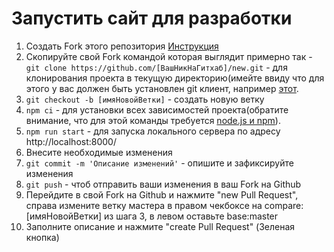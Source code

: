 # Запустить сайт для разработки

1. Создать Fork этого репозитория [Инструкция](https://git-scm.com/book/ru/v2/GitHub-%D0%92%D0%BD%D0%B5%D1%81%D0%B5%D0%BD%D0%B8%D0%B5-%D1%81%D0%BE%D0%B1%D1%81%D1%82%D0%B2%D0%B5%D0%BD%D0%BD%D0%BE%D0%B3%D0%BE-%D0%B2%D0%BA%D0%BB%D0%B0%D0%B4%D0%B0-%D0%B2-%D0%BF%D1%80%D0%BE%D0%B5%D0%BA%D1%82%D1%8B)
2. Скопируйте свой Fork командой которая выглядит примерно так - `git clone https://github.com/[ВашНикНаГитхаб]/new.git` - для клонирования проекта в текущую директорию(имейте ввиду что для этого у вас должен быть установлен git клиент, например [этот](https://git-scm.com/downloads).
3. `git checkout -b [имяНовойВетки]` - создать новую ветку
4. `npm ci` - для установки всех зависимостей проекта(обратите внимание, что для этой команды требуется [node.js и npm](https://nodejs.org/)).
5. `npm run start` - для запуска локального сервера по адресу http://localhost:8000/
6. Внесите необходимые изменения
7. `git commit -m 'Описание изменений'` - опишите и зафиксируйте изменения
8. `git push` - чтоб отправить ваши изменения в ваш Fork на Github
9. Перейдите в свой Fork на Github и нажмите "new Pull Request", справа измените ветку мастера в правом чекбоксе на compare:[имяНовойВетки] из шага 3, в левом оставьте base:master
10. Заполните описание и нажмите "create Pull Request" (Зеленая кнопка)

